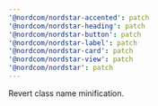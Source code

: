 ```yaml
---
'@nordcom/nordstar-accented': patch
'@nordcom/nordstar-heading': patch
'@nordcom/nordstar-button': patch
'@nordcom/nordstar-label': patch
'@nordcom/nordstar-card': patch
'@nordcom/nordstar-view': patch
'@nordcom/nordstar': patch
---
```


Revert class name minification.
